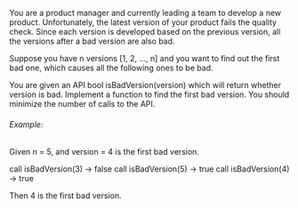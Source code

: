 You are a product manager and currently leading a team to develop a new product. Unfortunately, the latest version of your product fails the quality check. Since each version is developed based on the previous version, all the versions after a bad version are also bad.

Suppose you have n versions [1, 2, ..., n] and you want to find out the first bad one, which causes all the following ones to be bad.

You are given an API bool isBadVersion(version) which will return whether version is bad. Implement a function to find the first bad version. You should minimize the number of calls to the API.

###### Example:

   Given n = 5, and version = 4 is the first bad version.

   call isBadVersion(3) -> false
   call isBadVersion(5) -> true
   call isBadVersion(4) -> true

   Then 4 is the first bad version. 
